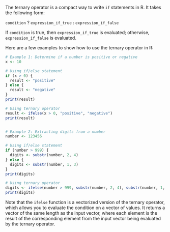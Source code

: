 The ternary operator is a compact way to write `if` statements in R. It takes the following form:

`condition` ? `expression_if_true` : `expression_if_false`

If `condition` is true, then `expression_if_true` is evaluated; otherwise, `expression_if_false` is evaluated.

Here are a few examples to show how to use the ternary operator in R:

```r
# Example 1: Determine if a number is positive or negative
x <- 10

# Using if/else statement
if (x > 0) {
  result <- "positive"
} else {
  result <- "negative"
}
print(result)

# Using ternary operator
result <- ifelse(x > 0, "positive", "negative")
print(result)


# Example 2: Extracting digits from a number
number <- 123456

# Using if/else statement
if (number > 999) {
  digits <- substr(number, 2, 4)
} else {
  digits <- substr(number, 1, 3)
}
print(digits)

# Using ternary operator
digits <- ifelse(number > 999, substr(number, 2, 4), substr(number, 1, 3))
print(digits)
```

Note that the `ifelse` function is a vectorized version of the ternary operator, which allows you to evaluate the condition on a vector of values. It returns a vector of the same length as the input vector, where each element is the result of the corresponding element from the input vector being evaluated by the ternary operator.